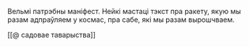 
Вельмі патрэбны маніфест. Нейкі мастаці тэкст пра ракету, якую мы разам адпраўляем у космас, пра сабе, які мы разам вырошчваем.

[[@ садовае таварыства]]
